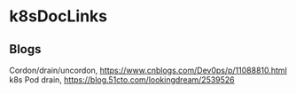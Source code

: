 # k8sDocLinks

## Blogs
Cordon/drain/uncordon, https://www.cnblogs.com/Dev0ps/p/11088810.html<br>
k8s Pod drain, https://blog.51cto.com/lookingdream/2539526<br>
